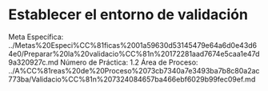 # Establecer el entorno de validación

Meta Específica: ../Metas%20Especi%CC%81ficas%2001a59630d53145479e64a6d0e43d64e0/Preparar%20la%20validacio%CC%81n%20172281aad7674e5caa1e47d9a320927c.md
Número de Práctica: 1.2
Área de Proceso: ../A%CC%81reas%20de%20Proceso%2073cb7340a7e3493ba7b8c80a2ac773ba/Validacio%CC%81n%207324084657ba466ebf6029b99fec09ef.md